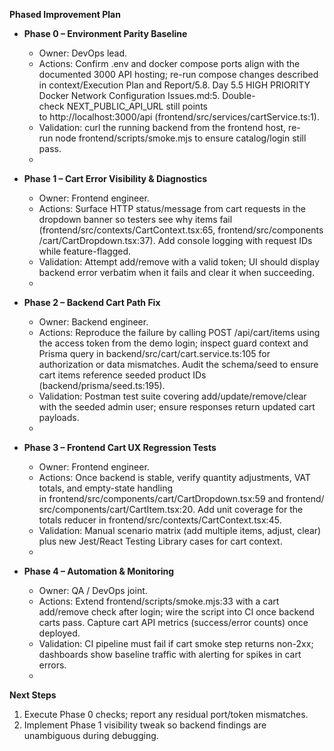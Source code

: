 **Phased Improvement Plan**

- **Phase 0 – Environment Parity Baseline**
    
    - Owner: DevOps lead.
    - Actions: Confirm .env and docker compose ports align with the documented 3000 API hosting; re-run compose changes described in context/Execution Plan and Report/5.8. Day 5.5 HIGH PRIORITY Docker Network Configuration Issues.md:5. Double-check NEXT_PUBLIC_API_URL still points to http://localhost:3000/api (frontend/src/services/cartService.ts:1).
    - Validation: curl the running backend from the frontend host, re-run node frontend/scripts/smoke.mjs to ensure catalog/login still pass.
    - 

- **Phase 1 – Cart Error Visibility & Diagnostics**
    
    - Owner: Frontend engineer.
    - Actions: Surface HTTP status/message from cart requests in the dropdown banner so testers see why items fail (frontend/src/contexts/CartContext.tsx:65, frontend/src/components/cart/CartDropdown.tsx:37). Add console logging with request IDs while feature-flagged.
    - Validation: Attempt add/remove with a valid token; UI should display backend error verbatim when it fails and clear it when succeeding.
    - 

- **Phase 2 – Backend Cart Path Fix**
    
    - Owner: Backend engineer.
    - Actions: Reproduce the failure by calling POST /api/cart/items using the access token from the demo login; inspect guard context and Prisma query in backend/src/cart/cart.service.ts:105 for authorization or data mismatches. Audit the schema/seed to ensure cart items reference seeded product IDs (backend/prisma/seed.ts:195).
    - Validation: Postman test suite covering add/update/remove/clear with the seeded admin user; ensure responses return updated cart payloads.
    - 

- **Phase 3 – Frontend Cart UX Regression Tests**
    
    - Owner: Frontend engineer.
    - Actions: Once backend is stable, verify quantity adjustments, VAT totals, and empty-state handling in frontend/src/components/cart/CartDropdown.tsx:59 and frontend/src/components/cart/CartItem.tsx:20. Add unit coverage for the totals reducer in frontend/src/contexts/CartContext.tsx:45.
    - Validation: Manual scenario matrix (add multiple items, adjust, clear) plus new Jest/React Testing Library cases for cart context.
    - 

- **Phase 4 – Automation & Monitoring**
    
    - Owner: QA / DevOps joint.
    - Actions: Extend frontend/scripts/smoke.mjs:33 with a cart add/remove check after login; wire the script into CI once backend carts pass. Capture cart API metrics (success/error counts) once deployed.
    - Validation: CI pipeline must fail if cart smoke step returns non-2xx; dashboards show baseline traffic with alerting for spikes in cart errors.
    - 

**Next Steps**

1. Execute Phase 0 checks; report any residual port/token mismatches.
2. Implement Phase 1 visibility tweak so backend findings are unambiguous during debugging.